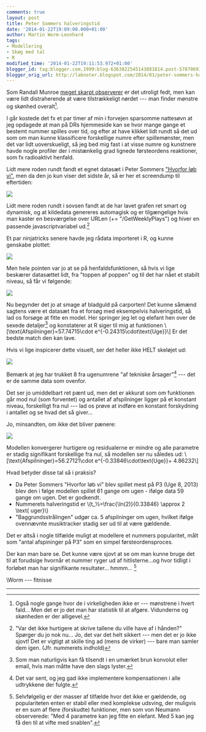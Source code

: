 ```yaml
---
comments: true
layout: post
title: Peter Sommers halveringstid
date: '2014-01-22T19:09:00.000+01:00'
author: Martin Worm-Leonhard
tags:
- Modellering
- Skæg med tal
- R
modified_time: '2014-01-22T19:11:53.972+01:00'
blogger_id: tag:blogger.com,1999:blog-6363822545143881814.post-5787069143387009690
blogger_orig_url: http://labnoter.blogspot.com/2014/01/peter-sommers-halveringstid.html
---
```


Som Randall Munroe [meget skarpt observerer](http://xkcd.com/877/) er
det utroligt fedt, men kan være lidt distraherende at være
tilstrækkeligt nørdet --- man finder mønstre og skønhed overalt[^1]. 

I går kostede det fx et par timer af min i forvejen sparsomme nattesøvn at
jeg opdagede at man på DRs hjemmeside kan se hvor mange gange et bestemt
nummer spilles over tid, og efter at have klikket lidt rundt så det ud
som om man kunne klassificere forskellige numre efter spillemønster, men
det var lidt uoverskueligt, så jeg bed mig fast i at visse numre og
kunstnere havde nogle profiler der i mistænkelig grad lignede
førsteordens reaktioner, som fx radioaktivt henfald.

Lidt mere roden rundt fandt et egnet datasæt i Peter Sommers
["Hvorfor løb vi"](http://www.dr.dk/musik/titel/hvorfor%20l%C3%B8b%20vi/2372890-1-1),
men da den jo kun viser det sidste år, så er her et screendump til
eftertiden:

[![]({{site.url}}/images/-fxQ0XJ1LQx8/Ut__x9C04wI/AAAAAAAACHw/kVhlXXVC3Us/s1600/Sommer.png)]({{site.url}}/images/-fxQ0XJ1LQx8/Ut__x9C04wI/AAAAAAAACHw/kVhlXXVC3Us/s1600/Sommer.png)

Lidt mere roden rundt i sovsen fandt at de har lavet grafen ret smart og
dynamisk, og at kildedata genereres automagisk og er tilgængelige hvis
man kaster en besværgelse over URLen (+= "/GetWeeklyPlays") og hiver en
passende javascriptvariabel ud.[^2]

Et par ninjatricks senere havde jeg rådata importeret i R, og kunne
genskabe plottet:

[![]({{site.url}}/images/-U0RbXgJvgDQ/UuABqs20sfI/AAAAAAAACH8/vd7zS-y0INg/s1600/Rplot1.png)]({{site.url}}/images/-U0RbXgJvgDQ/UuABqs20sfI/AAAAAAAACH8/vd7zS-y0INg/s1600/Rplot1.png)

Men hele pointen var jo at se på henfaldsfunktionen, så hvis vi lige
beskærer datasættet lidt, fra "toppen af poppen" og til det har nået et
stabilt niveau, så får vi følgende:

[![]({{site.url}}/images/-zqsAZPUGHOY/UuACHzaXlNI/AAAAAAAACIE/GvDfyap4Y1E/s1600/Rplot2.png)]({{site.url}}/images/-zqsAZPUGHOY/UuACHzaXlNI/AAAAAAAACIE/GvDfyap4Y1E/s1600/Rplot2.png)

Nu begynder det jo at smage af bladguld på carporten! Det kunne såmænd
sagtens være et datasæt fra et forsøg med eksempelvis halveringstid, så
lad os forsøge at fitte en model. Her springer jeg let og elefant hen
over de sexede detaljer[^3] og konstaterer at R siger til mig at
funktionen \\[\text{Afspilninger}=57.74715\cdot e^{-0.24315\cdot\text{Uge}}\\] 
Er det bedste match den kan lave. 

Hvis vi lige inspicerer dette visuelt, ser det heller ikke HELT skeløjet
ud:

[![]({{site.url}}/images/-YgC2jlI9JoQ/UuADUTQoQrI/AAAAAAAACIQ/M3a0wV18cS0/s1600/Rplot3.png)]({{site.url}}/images/-YgC2jlI9JoQ/UuADUTQoQrI/AAAAAAAACIQ/M3a0wV18cS0/s1600/Rplot3.png)

Bemærk at jeg har trukket 8 fra ugenumrene "af tekniske årsager"[^4] ---
det er de samme data som ovenfor.

Det ser jo umiddelbart ret pænt ud, men det er akkurat som om funktionen
går mod nul (som forventet) og antallet af afspilninger ligger på et
konstant niveau, forskelligt fra nul --- lad os prøve at indføre en
konstant forskydning i antallet og se hvad det så giver...

Jo, minsandten, om ikke det bliver pænere:

[![]({{site.url}}/images/-ciEns1DhhRE/UuAEeQZVRNI/AAAAAAAACIY/xFSSMD4Rz54/s1600/Rplot4.png)]({{site.url}}/images/-ciEns1DhhRE/UuAEeQZVRNI/AAAAAAAACIY/xFSSMD4Rz54/s1600/Rplot4.png)

Modellen konvergerer hurtigere og residualerne er mindre og alle
parametre er stadig signifikant forskellige fra nul, så modellen ser nu
således ud: \\[\text{Afspilninger}=56.27121\cdot e^{-0.33846\cdot\text{Uge}}+ 4.86232\\]

Hvad betyder disse tal så i praksis?

-   Da Peter Sommers "Hvorfor løb vi" blev spillet mest på P3 (Uge
    8, 2013) blev den i følge modellen spillet 61 gange om ugen - ifølge
    data 59 gange om ugen. Det er godkendt.
-   Nummerets halveringstid er \\(t_½=\frac{\ln(2)}{0.33846} \approx 2 \text{ uger}\\)
-   "Baggrundsstrålingen" udgør ca. 5 afspilninger om ugen, hvilket
    ifølge ovennævnte musiktracker stadig ser ud til at være gældende.

Det er altså i nogle tilfælde muligt at modellere et nummers
popularitet, målt som "antal afspininger på P3" som en simpel
førsteordensproces. 

Der kan man bare se. Det kunne være sjovt at se om
man kunne bruge det til at forudsige hvornår et nummer ryger ud af
hitlisterne...og hvor tidligt i forløbet man har signifikante
resultater... hmmm... [^5]


\\Worm --- fitnisse

------------------------------------------------------------------------

[^1]: Også nogle gange hvor de i virkeligheden ikke er --- mønstrene i
    hvert fald... Men det er jo det man har statistik til at afgøre.
    Vidunderne og skønheden er der alligevel.

[^2]: "Var det ikke hurtigere at skrive tallene du ville have af i
    hånden?" Spørger du jo nok nu... Jo, det var det helt sikkert --- men det
    er jo ikke sjovt! Det er vigtigt at skille ting ad (mens de virker) ---
    bare man samler dem igen. (Jfr. nummerets indhold)

[^3]: Som man naturligvis kan få tilsendt i en umærket brun konvolut
    eller email, hvis man måtte have den slags lyster.

[^4]: Det var sent, og jeg gad ikke implementere kompensationen i alle
    udtrykkene der fulgte.

[^5]: Selvfølgelig er der masser af tilfælde hvor det ikke er gældende,
    og populariteten enten er stabil eller med komplekse udsving, der
    muligvis er en sum af flere (forskudte) funktioner, men som von Neumann
    observerede: "Med 4 parametre kan jeg fitte en elefant. Med 5 kan jeg få
    den til at vifte med snablen".
